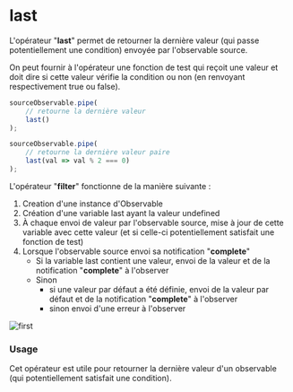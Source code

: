 # last
L'opérateur "**last**" permet de retourner la dernière valeur (qui passe potentiellement
une condition) envoyée par l'observable source.

On peut fournir à l'opérateur une fonction de test qui reçoit une valeur
et doit dire si cette valeur vérifie la condition ou non (en renvoyant respectivement
true ou false).


```javascript
sourceObservable.pipe(
    // retourne la dernière valeur
    last()
);

sourceObservable.pipe(
	// retourne la dernière valeur paire
	last(val => val % 2 === 0)
);
```

L'opérateur "**filter**" fonctionne de la manière suivante :
1. Creation d'une instance d'Observable 
2. Création d'une variable last ayant la valeur undefined
3. À chaque envoi de valeur par l'observable source, mise à jour de cette variable avec cette valeur
   (et si celle-ci potentiellement satisfait une fonction de test)
4. Lorsque l'observable source envoi sa notification "**complete**"
   * Si la variable last contient une valeur, envoi de la valeur et de la notification 
     "**complete**" à l'observer
   * Sinon
     * si une valeur par défaut a été définie, envoi de la valeur par défaut et de la notification
       "**complete**" à l'observer
     * sinon envoi d'une erreur à l'observer


![first](http://www.plantuml.com/plantuml/proxy?cache=no&src=https://raw.githubusercontent.com/cedriclecocq/rxjs-exemple/main/filtering/first/first.puml)

### Usage

Cet opérateur est utile pour retourner la dernière valeur d'un observable (qui potentiellement
satisfait une condition).
